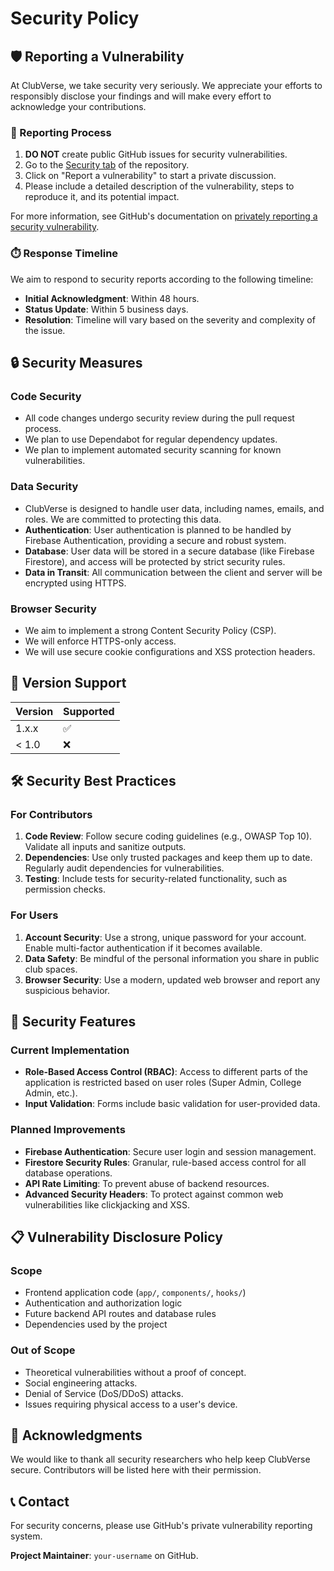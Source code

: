 # Security Policy

## 🛡️ Reporting a Vulnerability

At ClubVerse, we take security very seriously. We appreciate your efforts to responsibly disclose your findings and will make every effort to acknowledge your contributions.

### 📝 Reporting Process

1.  **DO NOT** create public GitHub issues for security vulnerabilities.
2.  Go to the [Security tab](https://github.com/your-username/clubverse/security) of the repository.
3.  Click on "Report a vulnerability" to start a private discussion.
4.  Please include a detailed description of the vulnerability, steps to reproduce it, and its potential impact.

For more information, see GitHub's documentation on [privately reporting a security vulnerability](https://docs.github.com/en/code-security/security-advisories/guidance-on-reporting-and-writing/privately-reporting-a-security-vulnerability).

### ⏱️ Response Timeline

We aim to respond to security reports according to the following timeline:
- **Initial Acknowledgment**: Within 48 hours.
- **Status Update**: Within 5 business days.
- **Resolution**: Timeline will vary based on the severity and complexity of the issue.

## 🔒 Security Measures

### Code Security
- All code changes undergo security review during the pull request process.
- We plan to use Dependabot for regular dependency updates.
- We plan to implement automated security scanning for known vulnerabilities.

### Data Security
- ClubVerse is designed to handle user data, including names, emails, and roles. We are committed to protecting this data.
- **Authentication**: User authentication is planned to be handled by Firebase Authentication, providing a secure and robust system.
- **Database**: User data will be stored in a secure database (like Firebase Firestore), and access will be protected by strict security rules.
- **Data in Transit**: All communication between the client and server will be encrypted using HTTPS.

### Browser Security
- We aim to implement a strong Content Security Policy (CSP).
- We will enforce HTTPS-only access.
- We will use secure cookie configurations and XSS protection headers.

## 🔄 Version Support

| Version | Supported          |
| ------- | ------------------ |
| 1.x.x   | :white_check_mark: |
| < 1.0   | :x:                |

## 🛠️ Security Best Practices

### For Contributors
1.  **Code Review**: Follow secure coding guidelines (e.g., OWASP Top 10). Validate all inputs and sanitize outputs.
2.  **Dependencies**: Use only trusted packages and keep them up to date. Regularly audit dependencies for vulnerabilities.
3.  **Testing**: Include tests for security-related functionality, such as permission checks.

### For Users
1.  **Account Security**: Use a strong, unique password for your account. Enable multi-factor authentication if it becomes available.
2.  **Data Safety**: Be mindful of the personal information you share in public club spaces.
3.  **Browser Security**: Use a modern, updated web browser and report any suspicious behavior.

## 🔐 Security Features

### Current Implementation
- **Role-Based Access Control (RBAC)**: Access to different parts of the application is restricted based on user roles (Super Admin, College Admin, etc.).
- **Input Validation**: Forms include basic validation for user-provided data.

### Planned Improvements
- **Firebase Authentication**: Secure user login and session management.
- **Firestore Security Rules**: Granular, rule-based access control for all database operations.
- **API Rate Limiting**: To prevent abuse of backend resources.
- **Advanced Security Headers**: To protect against common web vulnerabilities like clickjacking and XSS.

## 📋 Vulnerability Disclosure Policy

### Scope
- Frontend application code (`app/`, `components/`, `hooks/`)
- Authentication and authorization logic
- Future backend API routes and database rules
- Dependencies used by the project

### Out of Scope
- Theoretical vulnerabilities without a proof of concept.
- Social engineering attacks.
- Denial of Service (DoS/DDoS) attacks.
- Issues requiring physical access to a user's device.

## 🤝 Acknowledgments

We would like to thank all security researchers who help keep ClubVerse secure. Contributors will be listed here with their permission.

## 📞 Contact

For security concerns, please use GitHub's private vulnerability reporting system.

**Project Maintainer**: `your-username` on GitHub. 